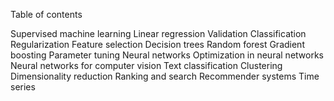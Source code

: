 Table of contents


Supervised machine learning
Linear regression
Validation
Classification
Regularization
Feature selection
Decision trees
Random forest
Gradient boosting
Parameter tuning
Neural networks
Optimization in neural networks
Neural networks for computer vision
Text classification
Clustering
Dimensionality reduction
Ranking and search
Recommender systems
Time series

